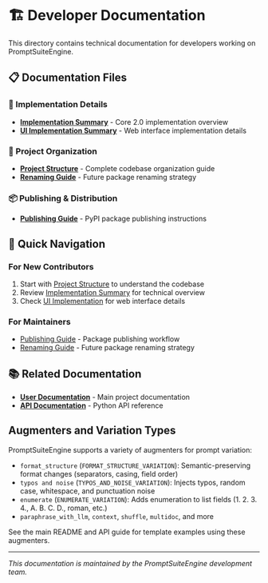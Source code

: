 # 🏗️ Developer Documentation

This directory contains technical documentation for developers working on PromptSuiteEngine.

## 📋 Documentation Files

### 🔧 Implementation Details
- **[Implementation Summary](implementation-summary.md)** - Core 2.0 implementation overview
- **[UI Implementation Summary](ui-implementation-summary.md)** - Web interface implementation details

### 📁 Project Organization  
- **[Project Structure](project-structure.md)** - Complete codebase organization guide
- **[Renaming Guide](renaming-guide.md)** - Future package renaming strategy

### 📦 Publishing & Distribution
- **[Publishing Guide](publishing-guide.md)** - PyPI package publishing instructions

## 🎯 Quick Navigation

### For New Contributors
1. Start with [Project Structure](project-structure.md) to understand the codebase
2. Review [Implementation Summary](implementation-summary.md) for technical overview
3. Check [UI Implementation](ui-implementation-summary.md) for web interface details

### For Maintainers
- [Publishing Guide](publishing-guide.md) - Package publishing workflow
- [Renaming Guide](renaming-guide.md) - Future package renaming strategy

## 📚 Related Documentation

- **[User Documentation](../README.md)** - Main project documentation
- **[API Documentation](../api-guide.md)** - Python API reference

## Augmenters and Variation Types

PromptSuiteEngine supports a variety of augmenters for prompt variation:
- `format_structure` (`FORMAT_STRUCTURE_VARIATION`): Semantic-preserving format changes (separators, casing, field order)
- `typos and noise` (`TYPOS_AND_NOISE_VARIATION`): Injects typos, random case, whitespace, and punctuation noise
- `enumerate` (`ENUMERATE_VARIATION`): Adds enumeration to list fields (1. 2. 3. 4., A. B. C. D., roman, etc.)
- `paraphrase_with_llm`, `context`, `shuffle`, `multidoc`, and more

See the main README and API guide for template examples using these augmenters.

---

*This documentation is maintained by the PromptSuiteEngine development team.* 